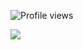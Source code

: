 ![Profile views](https://gpvc.arturio.dev/https://github.com/AviROY21)  









<img src="https://github-readme-stats.vercel.app/api?username=AviROY21&&show_icons=true&title_color=ffffff&icon_color=bb2acf&text_color=daf7dc&bg_color=151515">
